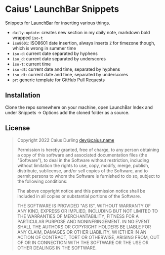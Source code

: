 # Caius' LaunchBar Snippets

Snippets for [LaunchBar][] for inserting various things.

* `daily-update`: creates new section in my daily note, markdown bold wrapped `iso-t`
* `iso8601`: ISO8601 date insertion, always inserts `Z` for timezone though, which is wrong in summer time
* `iso-d`: current date separated by hyphens
* `iso_d`: current date separated by underscores
* `iso-t`: current time
* `iso-dt`: current date and time, separated by hyphens
* `iso_dt`: current date and time, separated by underscores
* `pr`: generic template for GitHub Pull Requests

[LaunchBar]: https://www.obdev.at/products/launchbar/index.html

## Installation

Clone the repo somewhere on your machine, open LaunchBar Index and under Snippets -> Options add the cloned folder as a source.

## License

> Copyright 2022 Caius Durling <dev@caius.name>
> 
> Permission is hereby granted, free of charge, to any person obtaining a copy of this software and associated documentation files (the "Software"), to deal in the Software without restriction, including without limitation the rights to use, copy, modify, merge, publish, distribute, sublicense, and/or sell copies of the Software, and to permit persons to whom the Software is furnished to do so, subject to the following conditions:
> 
> The above copyright notice and this permission notice shall be included in all copies or substantial portions of the Software.
> 
> THE SOFTWARE IS PROVIDED "AS IS", WITHOUT WARRANTY OF ANY KIND, EXPRESS OR IMPLIED, INCLUDING BUT NOT LIMITED TO THE WARRANTIES OF MERCHANTABILITY, FITNESS FOR A PARTICULAR PURPOSE AND NONINFRINGEMENT. IN NO EVENT SHALL THE AUTHORS OR COPYRIGHT HOLDERS BE LIABLE FOR ANY CLAIM, DAMAGES OR OTHER LIABILITY, WHETHER IN AN ACTION OF CONTRACT, TORT OR OTHERWISE, ARISING FROM, OUT OF OR IN CONNECTION WITH THE SOFTWARE OR THE USE OR OTHER DEALINGS IN THE SOFTWARE.
